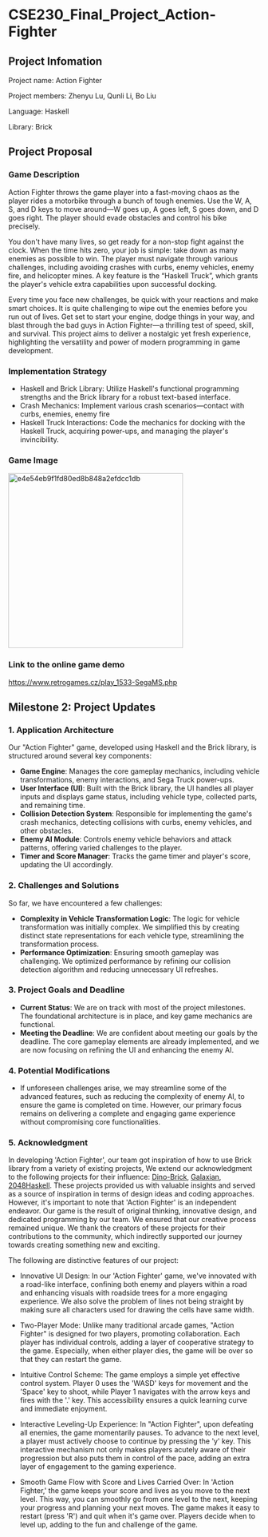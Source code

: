 # CSE230_Final_Project_Action-Fighter

## Project Infomation

Project name: Action Fighter

Project members: Zhenyu Lu, Qunli Li, Bo Liu

Language: Haskell

Library: Brick

## Project Proposal

### Game Description

Action Fighter throws the game player into a fast-moving chaos as the player rides a motorbike through a bunch of tough enemies. Use the W, A, S, and D keys to move around—W goes up, A goes left, S goes down, and D goes right. The player should evade obstacles and control his bike precisely.

You don't have many lives, so get ready for a non-stop fight against the clock. When the time hits zero, your job is simple: take down as many enemies as possible to win. The player must navigate through various challenges, including avoiding crashes with curbs, enemy vehicles, enemy fire, and helicopter mines. A key feature is the “Haskell Truck”, which grants the player's vehicle extra capabilities upon successful docking.

Every time you face new challenges, be quick with your reactions and make smart choices. It is quite challenging to wipe out the enemies before you run out of lives. Get set to start your engine, dodge things in your way, and blast through the bad guys in Action Fighter—a thrilling test of speed, skill, and survival. This project aims to deliver a nostalgic yet fresh experience, highlighting the versatility and power of modern programming in game development.

### Implementation Strategy

- Haskell and Brick Library: Utilize Haskell's functional programming strengths and the Brick library for a robust text-based interface.
- Crash Mechanics: Implement various crash scenarios—contact with curbs, enemies, enemy fire
- Haskell Truck Interactions: Code the mechanics for docking with the Haskell Truck, acquiring power-ups, and managing the player's invincibility.


### Game Image
<img width="350" alt="e4e54eb9f1fd80ed8b848a2efdcc1db" src="https://github.com/zhenyucode/CSE230_Final_Project_Action-Fighter/assets/104359013/c7341681-4dae-48ce-93c7-37b9fcee71d9">


### Link to the online game demo
https://www.retrogames.cz/play_1533-SegaMS.php

## Milestone 2: Project Updates

### 1. Application Architecture

Our "Action Fighter" game, developed using Haskell and the Brick library, is structured around several key components:

- **Game Engine**: Manages the core gameplay mechanics, including vehicle transformations, enemy interactions, and Sega Truck power-ups.
- **User Interface (UI)**: Built with the Brick library, the UI handles all player inputs and displays game status, including vehicle type, collected parts, and remaining time.
- **Collision Detection System**: Responsible for implementing the game's crash mechanics, detecting collisions with curbs, enemy vehicles, and other obstacles.
- **Enemy AI Module**: Controls enemy vehicle behaviors and attack patterns, offering varied challenges to the player.
- **Timer and Score Manager**: Tracks the game timer and player's score, updating the UI accordingly.

### 2. Challenges and Solutions

So far, we have encountered a few challenges:

- **Complexity in Vehicle Transformation Logic**: The logic for vehicle transformation was initially complex. We simplified this by creating distinct state representations for each vehicle type, streamlining the transformation process.
- **Performance Optimization**: Ensuring smooth gameplay was challenging. We optimized performance by refining our collision detection algorithm and reducing unnecessary UI refreshes.

### 3. Project Goals and Deadline

- **Current Status**: We are on track with most of the project milestones. The foundational architecture is in place, and key game mechanics are functional.
- **Meeting the Deadline**: We are confident about meeting our goals by the deadline. The core gameplay elements are already implemented, and we are now focusing on refining the UI and enhancing the enemy AI.

### 4. Potential Modifications

- If unforeseen challenges arise, we may streamline some of the advanced features, such as reducing the complexity of enemy AI, to ensure the game is completed on time. However, our primary focus remains on delivering a complete and engaging game experience without compromising core functionalities.

### 5. Acknowledgment

In developing 'Action Fighter', our team got inspiration of how to use Brick library from a variety of existing projects, We extend our acknowledgment to the following projects for their influence:
[Dino-Brick](https://github.com/arcticmatt/dino-brick/tree/dino),
[Galaxian](https://github.com/ashybot/cse230-galaxian),
[2048Haskell](https://github.com/8Gitbrix/2048Haskell).
These projects provided us with valuable insights and served as a source of inspiration in terms of design ideas and coding approaches. However, it's important to note that 'Action Fighter' is an independent endeavor. Our game is the result of original thinking, innovative design, and dedicated programming by our team. We ensured that our creative process remained unique. We thank the creators of these projects for their contributions to the community, which indirectly supported our journey towards creating something new and exciting.

The following are distinctive features of our project:

- Innovative UI Design: In our 'Action Fighter' game, we've innovated with a road-like interface, confining both enemy and players within a road and enhancing visuals with roadside trees for a more engaging experience. We also solve the problem of lines not being straight by making sure all characters used for drawing the cells have same width.

- Two-Player Mode: Unlike many traditional arcade games, "Action Fighter" is designed for two players, promoting collaboration. Each player has individual controls, adding a layer of cooperative strategy to the game. Especially, when either player dies, the game will be over so that they can restart the game.

- Intuitive Control Scheme: The game employs a simple yet effective control system. Player 0 uses the 'WASD' keys for movement and the 'Space' key to shoot, while Player 1 navigates with the arrow keys and fires with the '.' key. This accessibility ensures a quick learning curve and immediate enjoyment.

- Interactive Leveling-Up Experience: In "Action Fighter", upon defeating all enemies, the game momentarily pauses. To advance to the next level, a player must actively choose to continue by pressing the 'y' key. This interactive mechanism not only makes players acutely aware of their progression but also puts them in control of the pace, adding an extra layer of engagement to the gaming experience.

- Smooth Game Flow with Score and Lives Carried Over: In 'Action Fighter,' the game keeps your score and lives as you move to the next level. This way, you can smoothly go from one level to the next, keeping your progress and planning your next moves. The game makes it easy to restart (press 'R') and quit when it's game over. Players decide when to level up, adding to the fun and challenge of the game.
